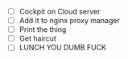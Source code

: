 - [ ] Cockpit on Cloud server
- [ ] Add it to nginx proxy manager
- [ ] Print the thing
- [ ] Get haircut
- [ ] LUNCH YOU DUMB FUCK